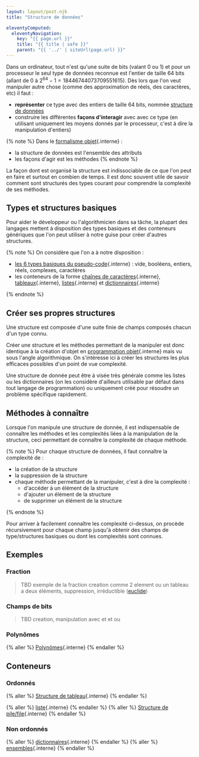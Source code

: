 ```yaml
---
layout: layout/post.njk
title: "Structure de données"

eleventyComputed:
  eleventyNavigation:
    key: "{{ page.url }}"
    title: "{{ title | safe }}"
    parent: "{{ '../' | siteUrl(page.url) }}"
---
```


Dans un ordinateur, tout n'est qu'une suite de bits (valant 0 ou 1) et pour un processeur le seul type de données reconnue est l'entier de taille 64 bits (allant de 0 à $2^{64}-1 = 18446744073709551615$). Dès lors que l'on veut manipuler autre chose (comme des approximation de réels, des caractères, etc) il faut :

- **représenter** ce type avec des entiers de taille 64 bits, nommée [structure de données](https://fr.wikipedia.org/wiki/Structure_de_données)
- construire les différentes **façons d'interagir** avec avec ce type (en utilisant uniquement les moyens donnés par le processeur, c'est à dire la manipulation d'entiers)

{% note %}
Dans le [formalisme objet](../../code/programmation-objet){.interne} :

- la structure de données est l'ensemble des attributs
- les façons d'agir est les méthodes
  {% endnote %}

La façon dont est organisé la structure est indissociable de ce que l'on peut en faire et surtout en combien de temps. Il est donc souvent utile de savoir comment sont structurés des types courant pour comprendre la complexité de ses méthodes.

## Types et structures basiques

Pour aider le développeur ou l'algorithmicien dans sa tâche, la plupart des langages mettent à disposition des types basiques et des conteneurs génériques que l'on peut utiliser à notre guise pour créer d'autres structures.

{% note %}
On considère que l'on a à notre disposition :

- [les 6 types basiques du pseudo-code](../pseudo-code#objets-basique){.interne} : vide, booléens, entiers, réels, complexes, caractères
- les conteneurs de la forme [chaînes de caractères](../structure-de-données/chaîne-de-caractères){.interne}, [tableaux](../structure-de-données/tableau){.interne}, [listes](../structure-de-données/liste){.interne} et [dictionnaires](../structure-de-données/dictionnaire){.interne}

{% endnote %}

## Créer ses propres structures

Une structure est composée d'une suite finie de champs composés chacun d'un type connu.

Créer une structure et les méthodes permettant de la manipuler est donc identique à la création d'objet en [programmation objet](../../code/programmation-objet){.interne} mais vu sous l'angle algorithmique. On s'intéresse ici à créer les structures les plus efficaces possibles d'un point de vue complexité.

Une structure de donnée peut être à visée très générale comme les listes ou les dictionnaires (on les considère d'ailleurs utilisable par défaut dans tout langage de programmation) ou uniquement créé pour résoudre un problème spécifique rapidement.

## Méthodes à connaître

Lorsque l'on manipule une structure de donnée, il est indispensable de connaître les méthodes et les complexités liées à la manipulation de la structure, ceci permettant de connaître la complexité de chaque méthode.

{% note %}
Pour chaque structure de données, il faut connaître la complexité de :

- la création de la structure
- la suppression de la structure
- chaque méthode permettant de la manipuler, c'est à dire la complexité :
  - d'accéder à un élément de la structure
  - d'ajouter un élément de la structure
  - de supprimer un élément de la structure

{% endnote %}

Pour arriver à facilement connaître les complexité ci-dessus, on procède récursivement pour chaque champ jusqu'à obtenir des champs de type/structures basiques ou dont les complexités sont connues.

## Exemples

### Fraction

> TBD exemple de la fraction creation comme 2 element ou un tableau a deux éléments, suppression, irréductible ([euclide](https://fr.wikipedia.org/wiki/Algorithme_d%27Euclide))

### Champs de bits

> TBD creation, manipulation avec et et ou

### Polynômes

{% aller %}
[Polynômes](polynôme){.interne}
{% endaller %}

## Conteneurs

### Ordonnés

{% aller %}
[Structure de tableau](tableau){.interne}
{% endaller %}

{% aller %}
[liste](liste){.interne}
{% endaller %}
{% aller %}
[Structure de pile/file](){.interne}
{% endaller %}


### Non ordonnés

{% aller %}
[dictionnaires](dictionnaire){.interne}
{% endaller %}
{% aller %}
[ensembles](){.interne}
{% endaller %}


